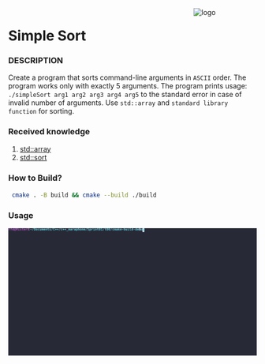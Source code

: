 <img src="https://i.giphy.com/media/3o6Zt5jXXzAzdikVmE/giphy.webp" align="right" alt="logo" height="" width="128px">

# Simple Sort

### DESCRIPTION

Create a program that sorts command-line arguments in `ASCII` order. The program works only
with exactly 5 arguments.
The program prints usage: `./simpleSort arg1 arg2 arg3 arg4 arg5` to the standard error in
case of invalid number of arguments.
Use `std::array` and `standard library function` for sorting.

### Received knowledge
1. [std::array](https://en.cppreference.com/w/cpp/container/array)
2. [std::sort](https://en.cppreference.com/w/cpp/algorithm/sort)

### How to Build?
```bash
 cmake . -B build && cmake --build ./build
 ```

### Usage
![Usage](.local/usage.svg)